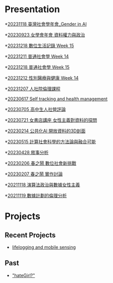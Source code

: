 # Presentation
*[20231118 臺灣社會學年會_Gender in AI]()

*[20230923 女學會年會 資料權力與政治]()

*[20231218 數位生活記錄 Week 15]()

*[20231211 普通社會學 Week 14](https://docs.google.com/presentation/d/e/2PACX-1vTbalUHmiKe0BUQNGmDM6Lti9m6Aw7W2bU_nhwTk5Y3LBQjo3vfZKtAheM2cs7D13fQTx7OiEgeknxT/pub?start=false&loop=false&delayms=3000)

*[20231218 普通社會學 Week 15](https://docs.google.com/presentation/d/e/2PACX-1vRuYm8wp8v124N0TSmRj5F7SZHpdRfrNzKdUUudNCO2xvUWdsghYIhyk1IibxsawcFoyP8wkyqnvUp9/pub?start=false&loop=false&delayms=3000)

*[20231212 性別醫療與健康 Week 14]()

*[20231207 人社院倫理課程]()

*[20230617 Self tracking and health management]()

*[20230705 高中生人社營評論]()

*[20230721 女書店講座 女性主義對資料的探問]()

*[20230214 公共化AI 開放資料的3D剖面]()

*[20230515 計算社會科學的方法論與融合可能]()

*[20230428 敘事分析]()

*[20230206 春之鬧 數位社會新挑戰]()

*[20230207 春之鬧 實作討論]()


*[20211118 演算法政治與數據女性主義]()

*[20211119 數據計劃的倫理分析]()


# Projects

## Recent Projects
* [lifelogging and mobile sensing]()

## Past
* ["hateGirl?"]()

